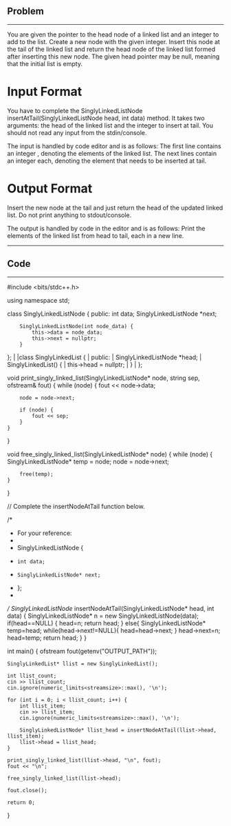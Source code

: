 ## Problem
---
You are given the pointer to the head node of a linked list and an integer to add to the list.
Create a new node with the given integer. Insert this node at the tail of the linked list and return the head node of the linked list formed after inserting this new node. The given head pointer may be null, meaning that the initial list is empty.

# Input Format

You have to complete the SinglyLinkedListNode insertAtTail(SinglyLinkedListNode head, int data) method. It takes two arguments: the head of the linked list and the integer to insert at tail. You should not read any input from the stdin/console.

The input is handled by code editor and is as follows:
The first line contains an integer , denoting the elements of the linked list.
The next  lines contain an integer each, denoting the element that needs to be inserted at tail.


# Output Format

Insert the new node at the tail and just return the head of the updated linked list. Do not print anything to stdout/console.

The output is handled by code in the editor and is as follows:
Print the elements of the linked list from head to tail, each in a new line.

---
## Code
---

#include <bits/stdc++.h>

using namespace std;

class SinglyLinkedListNode {
    public:
        int data;
        SinglyLinkedListNode *next;

        SinglyLinkedListNode(int node_data) {
            this->data = node_data;
            this->next = nullptr;
        }
};
|
|class SinglyLinkedList {
|    public:
|        SinglyLinkedListNode *head;
|        SinglyLinkedList() {
|            this->head = nullptr;
|        }
|
};

void print_singly_linked_list(SinglyLinkedListNode* node, string sep, ofstream& fout) {
    while (node) {
        fout << node->data;

        node = node->next;

        if (node) {
            fout << sep;
        }
    }
}

void free_singly_linked_list(SinglyLinkedListNode* node) {
    while (node) {
        SinglyLinkedListNode* temp = node;
        node = node->next;

        free(temp);
    }
}

// Complete the insertNodeAtTail function below.

/*
 * For your reference:
 *
 * SinglyLinkedListNode {
 *     int data;
 *     SinglyLinkedListNode* next;
 * };
 *
 */
SinglyLinkedListNode* insertNodeAtTail(SinglyLinkedListNode* head, int data) {
    SinglyLinkedListNode* n = new SinglyLinkedListNode(data);
    if(head==NULL)
    {
        head=n;
        return head;
    }
    else{
        SinglyLinkedListNode* temp=head;
        while(head->next!=NULL){
            head=head->next;
        }
        head->next=n;
        head=temp;
        return head;
    }
}

int main()
{
    ofstream fout(getenv("OUTPUT_PATH"));

    SinglyLinkedList* llist = new SinglyLinkedList();

    int llist_count;
    cin >> llist_count;
    cin.ignore(numeric_limits<streamsize>::max(), '\n');

    for (int i = 0; i < llist_count; i++) {
        int llist_item;
        cin >> llist_item;
        cin.ignore(numeric_limits<streamsize>::max(), '\n');
    
      	SinglyLinkedListNode* llist_head = insertNodeAtTail(llist->head, llist_item);
        llist->head = llist_head;
    }

    print_singly_linked_list(llist->head, "\n", fout);
    fout << "\n";

    free_singly_linked_list(llist->head);

    fout.close();

    return 0;
}
